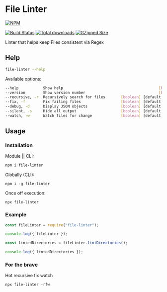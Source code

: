 # File Linter

[![NPM](https://nodei.co/npm/file-linter.png?downloads=true&downloadRank=true&stars=true)](https://nodei.co/npm/file-linter/)
</br>

[![Build Status](https://travis-ci.com/brycemcwilliams/file-linter.ts.svg?branch=master)](https://travis-ci.com/brycemcwilliams/file-linter.ts)
[![Total downloads](https://badgen.net/npm/dt/file-linter)](https://badgen.net/npm/dt/file-linter)
[![GZipped Size](https://badgen.net/bundlephobia/minzip/file-linter)](https://bundlephobia.com/result?p=file-linter)

Linter that helps keep Files consistent via Regex

## Help

```sh
file-linter --help
```

Available options:

```sh
--help           Show help                                           [boolean]
--version        Show version number                                 [boolean]
--recursive, -r  Recursively search for files       [boolean] [default: false]
--fix, -f        Fix failing files                  [boolean] [default: false]
--debug, -d      Display JSON objects               [boolean] [default: false]
--silent, -s     Hide all output                    [boolean] [default: false]
--watch, -w      Watch files for change             [boolean] [default: false]
```

## Usage

### Installation

Module || CLI:

```sh
npm i file-linter
```

Globally (CLI):

```
npm i -g file-linter
```

Once off execution:

```
npx file-linter
```

### Example

```js
const fileLinter = require("file-linter");

console.log({ fileLinter });

const lintedDirectories = fileLinter.lintDirectories();

console.log({ lintedDirectories });
```

### For the brave

Hot recursive fix watch

```
npx file-linter -rfw
```
